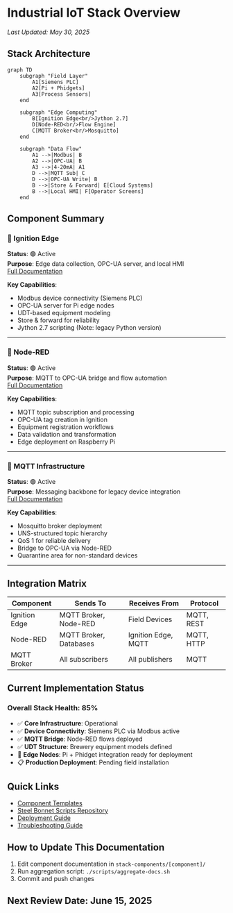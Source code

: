 # Industrial IoT Stack Overview

*Last Updated: May 30, 2025*

## Stack Architecture

```mermaid
graph TD
    subgraph "Field Layer"
        A1[Siemens PLC] 
        A2[Pi + Phidgets]
        A3[Process Sensors]
    end
    
    subgraph "Edge Computing"
        B[Ignition Edge<br/>Jython 2.7]
        D[Node-RED<br/>Flow Engine]
        C[MQTT Broker<br/>Mosquitto]
    end
    
    subgraph "Data Flow"
        A1 -->|Modbus| B
        A2 -->|OPC-UA| B
        A3 -->|4-20mA| A1
        D -->|MQTT Sub| C
        D -->|OPC-UA Write| B
        B -->|Store & Forward| E[Cloud Systems]
        B -->|Local HMI| F[Operator Screens]
    end
```

## Component Summary

### 🔧 Ignition Edge
**Status**: 🟢 Active  
**Purpose**: Edge data collection, OPC-UA server, and local HMI  
[Full Documentation](./stack-components/ignition-edge/README.md)

**Key Capabilities**:
- Modbus device connectivity (Siemens PLC)
- OPC-UA server for Pi edge nodes
- UDT-based equipment modeling
- Store & forward for reliability
- Jython 2.7 scripting (Note: legacy Python version)

---

### 🔴 Node-RED
**Status**: 🟢 Active  
**Purpose**: MQTT to OPC-UA bridge and flow automation  
[Full Documentation](./stack-components/node-red/README.md)

**Key Capabilities**:
- MQTT topic subscription and processing
- OPC-UA tag creation in Ignition
- Equipment registration workflows
- Data validation and transformation
- Edge deployment on Raspberry Pi

---

### 📡 MQTT Infrastructure
**Status**: 🟢 Active  
**Purpose**: Messaging backbone for legacy device integration  
[Full Documentation](./stack-components/mqtt/README.md)

**Key Capabilities**:
- Mosquitto broker deployment
- UNS-structured topic hierarchy
- QoS 1 for reliable delivery
- Bridge to OPC-UA via Node-RED
- Quarantine area for non-standard devices

---

## Integration Matrix

| Component | Sends To | Receives From | Protocol |
|-----------|----------|---------------|----------|
| Ignition Edge | MQTT Broker, Node-RED | Field Devices | MQTT, REST |
| Node-RED | MQTT Broker, Databases | Ignition Edge, MQTT | MQTT, HTTP |
| MQTT Broker | All subscribers | All publishers | MQTT |

## Current Implementation Status

### Overall Stack Health: 85%

- ✅ **Core Infrastructure**: Operational
- ✅ **Device Connectivity**: Siemens PLC via Modbus active
- ✅ **MQTT Bridge**: Node-RED flows deployed
- ✅ **UDT Structure**: Brewery equipment models defined
- 🚧 **Edge Nodes**: Pi + Phidget integration ready for deployment
- 📋 **Production Deployment**: Pending field installation

## Quick Links

- [Component Templates](./templates/component-template.md)
- [Steel Bonnet Scripts Repository](https://github.com/slimstrongarm/Steel_Bonnet)
- [Deployment Guide](./docs/deployment.md)
- [Troubleshooting Guide](./docs/troubleshooting.md)

## How to Update This Documentation

1. Edit component documentation in `stack-components/[component]/`
2. Run aggregation script: `./scripts/aggregate-docs.sh`
3. Commit and push changes

## Next Review Date: June 15, 2025
